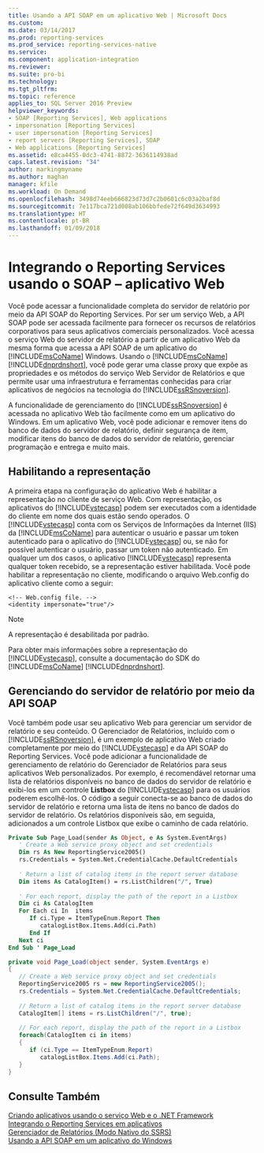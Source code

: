 ```yaml
---
title: Usando a API SOAP em um aplicativo Web | Microsoft Docs
ms.custom: 
ms.date: 03/14/2017
ms.prod: reporting-services
ms.prod_service: reporting-services-native
ms.service: 
ms.component: application-integration
ms.reviewer: 
ms.suite: pro-bi
ms.technology: 
ms.tgt_pltfrm: 
ms.topic: reference
applies_to: SQL Server 2016 Preview
helpviewer_keywords:
- SOAP [Reporting Services], Web applications
- impersonation [Reporting Services]
- user impersonation [Reporting Services]
- report servers [Reporting Services], SOAP
- Web applications [Reporting Services]
ms.assetid: e8ca4455-0dc3-4741-8872-3636114938ad
caps.latest.revision: "34"
author: markingmyname
ms.author: maghan
manager: kfile
ms.workload: On Demand
ms.openlocfilehash: 3498d74eeb666823d73d7c2b0601c6c03a2baf8d
ms.sourcegitcommit: 7e117bca721d008ab106bbfede72f649d3634993
ms.translationtype: HT
ms.contentlocale: pt-BR
ms.lasthandoff: 01/09/2018
---
```

# <a name="integrating-reporting-services-using-soap---web-application"></a>Integrando o Reporting Services usando o SOAP – aplicativo Web
  Você pode acessar a funcionalidade completa do servidor de relatório por meio da API SOAP do Reporting Services. Por ser um serviço Web, a API SOAP pode ser acessada facilmente para fornecer os recursos de relatórios corporativos para seus aplicativos comerciais personalizados. Você acessa o serviço Web do servidor de relatório a partir de um aplicativo Web da mesma forma que acessa a API SOAP de um aplicativo do [!INCLUDE[msCoName](../../includes/msconame-md.md)] Windows. Usando o [!INCLUDE[msCoName](../../includes/msconame-md.md)] [!INCLUDE[dnprdnshort](../../includes/dnprdnshort-md.md)], você pode gerar uma classe proxy que expõe as propriedades e os métodos do serviço Web Servidor de Relatórios e que permite usar uma infraestrutura e ferramentas conhecidas para criar aplicativos de negócios na tecnologia do [!INCLUDE[ssRSnoversion](../../includes/ssrsnoversion-md.md)].  
  
 A funcionalidade de gerenciamento do [!INCLUDE[ssRSnoversion](../../includes/ssrsnoversion-md.md)] é acessada no aplicativo Web tão facilmente como em um aplicativo do Windows. Em um aplicativo Web, você pode adicionar e remover itens do banco de dados do servidor de relatório, definir segurança de item, modificar itens do banco de dados do servidor de relatório, gerenciar programação e entrega e muito mais.  
  
## <a name="enabling-impersonation"></a>Habilitando a representação  
 A primeira etapa na configuração do aplicativo Web é habilitar a representação no cliente de serviço Web. Com representação, os aplicativos do [!INCLUDE[vstecasp](../../includes/vstecasp-md.md)] podem ser executados com a identidade do cliente em nome dos quais estão sendo operados. O [!INCLUDE[vstecasp](../../includes/vstecasp-md.md)] conta com os Serviços de Informações da Internet (IIS) da [!INCLUDE[msCoName](../../includes/msconame-md.md)] para autenticar o usuário e passar um token autenticado para o aplicativo do [!INCLUDE[vstecasp](../../includes/vstecasp-md.md)] ou, se não for possível autenticar o usuário, passar um token não autenticado. Em qualquer um dos casos, o aplicativo [!INCLUDE[vstecasp](../../includes/vstecasp-md.md)] representa qualquer token recebido, se a representação estiver habilitada. Você pode habilitar a representação no cliente, modificando o arquivo Web.config do aplicativo cliente como a seguir:  
  
```  
<!-- Web.config file. -->  
<identity impersonate="true"/>  
```  
  
> [!NOTE]  
>  A representação é desabilitada por padrão.  
  
 Para obter mais informações sobre a representação do [!INCLUDE[vstecasp](../../includes/vstecasp-md.md)], consulte a documentação do SDK do [!INCLUDE[msCoName](../../includes/msconame-md.md)] [!INCLUDE[dnprdnshort](../../includes/dnprdnshort-md.md)].  
  
## <a name="managing-the-report-server-using-soap-api"></a>Gerenciando do servidor de relatório por meio da API SOAP  
 Você também pode usar seu aplicativo Web para gerenciar um servidor de relatório e seu conteúdo. O Gerenciador de Relatórios, incluído com o [!INCLUDE[ssRSnoversion](../../includes/ssrsnoversion-md.md)], é um exemplo de aplicativo Web criado completamente por meio do [!INCLUDE[vstecasp](../../includes/vstecasp-md.md)] e da API SOAP do Reporting Services. Você pode adicionar a funcionalidade de gerenciamento de relatório do Gerenciador de Relatórios para seus aplicativos Web personalizados. Por exemplo, é recomendável retornar uma lista de relatórios disponíveis no banco de dados do servidor de relatório e exibi-los em um controle **Listbox** do [!INCLUDE[vstecasp](../../includes/vstecasp-md.md)] para os usuários poderem escolhê-los. O código a seguir conecta-se ao banco de dados do servidor de relatório e retorna uma lista de itens no banco de dados do servidor de relatório. Os relatórios disponíveis são, em seguida, adicionados a um controle Listbox que exibe o caminho de cada relatório.  
  
```vb  
Private Sub Page_Load(sender As Object, e As System.EventArgs)  
   ' Create a Web service proxy object and set credentials  
   Dim rs As New ReportingService2005()  
   rs.Credentials = System.Net.CredentialCache.DefaultCredentials  
  
   ' Return a list of catalog items in the report server database  
   Dim items As CatalogItem() = rs.ListChildren("/", True)  
  
   ' For each report, display the path of the report in a Listbox  
   Dim ci As CatalogItem  
   For Each ci In  items  
      If ci.Type = ItemTypeEnum.Report Then  
         catalogListBox.Items.Add(ci.Path)  
      End If  
   Next ci  
End Sub ' Page_Load   
```  
  
```csharp  
private void Page_Load(object sender, System.EventArgs e)  
{  
   // Create a Web service proxy object and set credentials  
   ReportingService2005 rs = new ReportingService2005();  
   rs.Credentials = System.Net.CredentialCache.DefaultCredentials;  
  
   // Return a list of catalog items in the report server database  
   CatalogItem[] items = rs.ListChildren("/", true);  
  
   // For each report, display the path of the report in a Listbox  
   foreach(CatalogItem ci in items)  
   {  
      if (ci.Type == ItemTypeEnum.Report)  
         catalogListBox.Items.Add(ci.Path);  
   }  
}  
```  
  
## <a name="see-also"></a>Consulte Também  
 [Criando aplicativos usando o serviço Web e o .NET Framework](../../reporting-services/report-server-web-service/net-framework/building-applications-using-the-web-service-and-the-net-framework.md)   
 [Integrando o Reporting Services em aplicativos](../../reporting-services/application-integration/integrating-reporting-services-into-applications.md)   
 [Gerenciador de Relatórios &#40;Modo Nativo do SSRS&#41;](http://msdn.microsoft.com/library/80949f9d-58f5-48e3-9342-9e9bf4e57896)   
 [Usando a API SOAP em um aplicativo do Windows](../../reporting-services/application-integration/integrating-reporting-services-using-soap-windows-application.md)  
  
  

